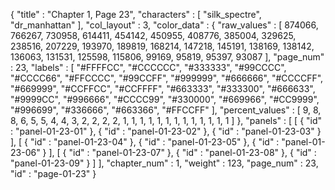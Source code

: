 {
  "title" : "Chapter 1, Page 23",
  "characters" : [
    "silk_spectre",
    "dr_manhattan"
  ],
  "col_layout" : 3,
  "color_data" : {
    "raw_values" : [
      874066,
      766267,
      730958,
      614411,
      454142,
      450955,
      408776,
      385004,
      329625,
      238516,
      207229,
      193970,
      189819,
      168214,
      147218,
      145191,
      138169,
      138142,
      136063,
      131531,
      125598,
      115806,
      99169,
      95819,
      95397,
      93087
    ],
    "page_num" : 23,
    "labels" : [
      "#FFFFCC",
      "#CCCCCC",
      "#333333",
      "#99CCCC",
      "#CCCC66",
      "#FFCCCC",
      "#99CCFF",
      "#999999",
      "#666666",
      "#CCCCFF",
      "#669999",
      "#CCFFCC",
      "#CCFFFF",
      "#663333",
      "#333300",
      "#666633",
      "#9999CC",
      "#996666",
      "#CCCC99",
      "#330000",
      "#669966",
      "#CC9999",
      "#996699",
      "#336666",
      "#663366",
      "#FFCCFF"
    ],
    "percent_values" : [
      9,
      8,
      8,
      6,
      5,
      5,
      4,
      4,
      3,
      2,
      2,
      2,
      2,
      1,
      1,
      1,
      1,
      1,
      1,
      1,
      1,
      1,
      1,
      1,
      1,
      1
    ]
  },
  "panels" : [
    [
      {
        "id" : "panel-01-23-01"
      },
      {
        "id" : "panel-01-23-02"
      },
      {
        "id" : "panel-01-23-03"
      }
    ],
    [
      {
        "id" : "panel-01-23-04"
      },
      {
        "id" : "panel-01-23-05"
      },
      {
        "id" : "panel-01-23-06"
      }
    ],
    [
      {
        "id" : "panel-01-23-07"
      },
      {
        "id" : "panel-01-23-08"
      },
      {
        "id" : "panel-01-23-09"
      }
    ]
  ],
  "chapter_num" : 1,
  "weight" : 123,
  "page_num" : 23,
  "id" : "page-01-23"
}
